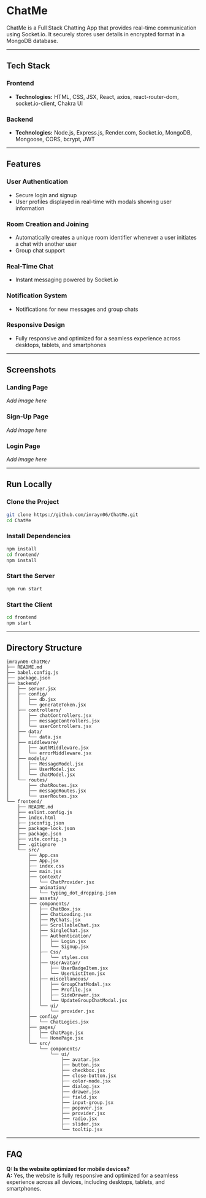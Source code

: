 # ChatMe

ChatMe is a Full Stack Chatting App that provides real-time communication using Socket.io. It securely stores user details in encrypted format in a MongoDB database.

---

## Tech Stack

### Frontend
- **Technologies:** HTML, CSS, JSX, React, axios, react-router-dom, socket.io-client, Chakra UI

### Backend
- **Technologies:** Node.js, Express.js, Render.com, Socket.io, MongoDB, Mongoose, CORS, bcrypt, JWT

---

## Features

### User Authentication
- Secure login and signup
- User profiles displayed in real-time with modals showing user information

### Room Creation and Joining
- Automatically creates a unique room identifier whenever a user initiates a chat with another user
- Group chat support

### Real-Time Chat
- Instant messaging powered by Socket.io

### Notification System
- Notifications for new messages and group chats

### Responsive Design
- Fully responsive and optimized for a seamless experience across desktops, tablets, and smartphones

---

## Screenshots

### Landing Page
*Add image here*

### Sign-Up Page
*Add image here*

### Login Page
*Add image here*

---

## Run Locally

### Clone the Project
```bash
git clone https://github.com/imrayn06/ChatMe.git
cd ChatMe
```

### Install Dependencies
```bash
npm install
cd frontend/
npm install
```

### Start the Server
```bash
npm run start
```

### Start the Client
```bash
cd frontend
npm start
```

---

## Directory Structure

```plaintext
imrayn06-ChatMe/
├── README.md
├── babel.config.js
├── package.json
├── backend/
│   ├── server.jsx
│   ├── config/
│   │   ├── db.jsx
│   │   └── generateToken.jsx
│   ├── controllers/
│   │   ├── chatControllers.jsx
│   │   ├── messageControllers.jsx
│   │   └── userControllers.jsx
│   ├── data/
│   │   └── data.jsx
│   ├── middleware/
│   │   ├── authMiddleware.jsx
│   │   └── errorMiddleware.jsx
│   ├── models/
│   │   ├── MessageModel.jsx
│   │   ├── UserModel.jsx
│   │   └── chatModel.jsx
│   └── routes/
│       ├── chatRoutes.jsx
│       ├── messageRoutes.jsx
│       └── userRoutes.jsx
└── frontend/
    ├── README.md
    ├── eslint.config.js
    ├── index.html
    ├── jsconfig.json
    ├── package-lock.json
    ├── package.json
    ├── vite.config.js
    ├── .gitignore
    └── src/
        ├── App.css
        ├── App.jsx
        ├── index.css
        ├── main.jsx
        ├── Context/
        │   └── ChatProvider.jsx
        ├── animation/
        │   └── typing_dot_dropping.json
        ├── assets/
        ├── components/
        │   ├── ChatBox.jsx
        │   ├── ChatLoading.jsx
        │   ├── MyChats.jsx
        │   ├── ScrollableChat.jsx
        │   ├── SingleChat.jsx
        │   ├── Authentication/
        │   │   ├── Login.jsx
        │   │   └── Signup.jsx
        │   ├── Css/
        │   │   └── styles.css
        │   ├── UserAvatar/
        │   │   ├── UserBadgeItem.jsx
        │   │   └── UserListItem.jsx
        │   ├── miscellaneous/
        │   │   ├── GroupChatModal.jsx
        │   │   ├── Profile.jsx
        │   │   ├── SideDrawer.jsx
        │   │   └── UpdateGroupChatModal.jsx
        │   └── ui/
        │       └── provider.jsx
        ├── config/
        │   └── ChatLogics.jsx
        ├── pages/
        │   ├── ChatPage.jsx
        │   └── HomePage.jsx
        └── src/
            └── components/
                └── ui/
                    ├── avatar.jsx
                    ├── button.jsx
                    ├── checkbox.jsx
                    ├── close-button.jsx
                    ├── color-mode.jsx
                    ├── dialog.jsx
                    ├── drawer.jsx
                    ├── field.jsx
                    ├── input-group.jsx
                    ├── popover.jsx
                    ├── provider.jsx
                    ├── radio.jsx
                    ├── slider.jsx
                    └── tooltip.jsx
```

---

## FAQ

**Q: Is the website optimized for mobile devices?**  
**A:** Yes, the website is fully responsive and optimized for a seamless experience across all devices, including desktops, tablets, and smartphones.

